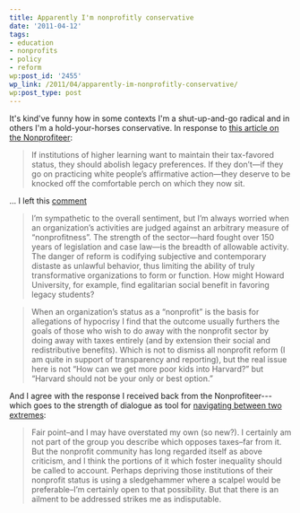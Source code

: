 ```yaml
---
title: Apparently I'm nonprofitly conservative
date: '2011-04-12'
tags:
- education
- nonprofits
- policy
- reform
wp:post_id: '2455'
wp_link: /2011/04/apparently-im-nonprofitly-conservative/
wp:post_type: post
---
```


It's kind've funny how in some contexts I'm a shut-up-and-go radical and in others I'm a hold-your-horses conservative. In response to [this article on the Nonprofiteer](http://nonprofiteer.net/2011/01/19/the-rich-get-richer-once-more/):

> If institutions of higher learning want to maintain their tax-favored status, they should abolish legacy preferences. If they don’t—if they go on practicing white people’s affirmative action—they deserve to be knocked off the comfortable perch on which they now sit.

... I left this [comment](http://nonprofiteer.net/2011/01/19/the-rich-get-richer-once-more/#comment-5207)

> I’m sympathetic to the overall sentiment, but I’m always worried when an organization’s activities are judged against an arbitrary measure of “nonprofitness”. The strength of the sector—hard fought over 150 years of legislation and case law—is the breadth of allowable activity. The danger of reform is codifying subjective and contemporary distaste as unlawful behavior, thus limiting the ability of truly transformative organizations to form or function. How might Howard University, for example, find egalitarian social benefit in favoring legacy students?

>

> When an organization’s status as a “nonprofit” is the basis for allegations of hypocrisy I find that the outcome usually furthers the goals of those who wish to do away with the nonprofit sector by doing away with taxes entirely (and by extension their social and redistributive benefits). Which is not to dismiss all nonprofit reform (I am quite in support of transparency and reporting), but the real issue here is not “How can we get more poor kids into Harvard?” but “Harvard should not be your only or best option.”

And I agree with the response I received back from the Nonprofiteer---which goes to the strength of dialogue as tool for [navigating between two extremes](http://www.island94.org/2008/12/the-nonprofit-between-scylla-and-charydbis/):

> Fair point–and I may have overstated my own (so new?). I certainly am not part of the group you describe which opposes taxes–far from it. But the nonprofit community has long regarded itself as above criticism, and I think the portions of it which foster inequality should be called to account. Perhaps depriving those institutions of their nonprofit status is using a sledgehammer where a scalpel would be preferable–I’m certainly open to that possibility. But that there is an ailment to be addressed strikes me as indisputable.
